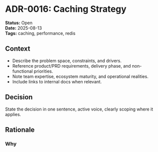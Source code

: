 # ADR-0016: Caching Strategy

**Status:** Open  
**Date:** 2025-08-13  
**Tags:** caching, performance, redis

## Context

- Describe the problem space, constraints, and drivers.
- Reference product/PRD requirements, delivery phase, and non-functional priorities.
- Note team expertise, ecosystem maturity, and operational realities.
- Include links to internal docs when relevant.

## Decision

State the decision in one sentence, active voice, clearly scoping where it applies.

## Rationale

### Why <Title> (<Title>)

- **Pillar 1 (e.g., Stability and Support)**
  - Supporting detail 1
  - Supporting detail 2

- **Pillar 2 (e.g., Ecosystem Readiness)**
  - Supporting detail 1
  - Supporting detail 2

- **Pillar 3 (e.g., Team Proficiency and Velocity)**
  - Supporting detail 1
  - Supporting detail 2

- **Pillar 4 (e.g., Modern Features without migration burden)**
  - Supporting detail 1
  - Supporting detail 2

- **Pillar 5 (e.g., Risk Management)**
  - Supporting detail 1
  - Supporting detail 2

- **Pillar 6 (e.g., Upgrade Path Considerations)**
  - Supporting detail 1
  - Supporting detail 2

### Alternatives Considered

- **Alternative A**
  - Pros: …
  - Cons: …

- **Alternative B**
  - Pros: …
  - Cons: …

- **Alternative C**
  - Pros: …
  - Cons: …

## Consequences

- **Positive:**
  - …
  - …

- **Negative:**
  - …
  - …

- **Mitigation Strategies:**
  - …
  - …

## Revisit Trigger and Target Sprint

- **Revisit Trigger:**
  - Condition 1 (e.g., ecosystem certification, measurable benefit)
  - Condition 2 (e.g., scheduled upgrade window with regression capacity)

- **Target Sprint:**
  - Sprint N (or timeframe) for adoption/change

## Guardrails

- Maintain a compatibility matrix for critical dependencies.
- Keep build configurations centralized to ease future upgrades.
- Require performance and regression benchmarks for upgrades.
- Any additional policy/process controls specific to this decision.

## Links

- **Technology Landscape:**
- **Product/PRD:** [<relative link>](<relative link>)
- **Sprint Plan:**
- **Related ADRs:**
  - [ADR-0001](ADR-0001-java-17-runtime.md): Java 17 runtime (example)
  - [ADR-000Y](ADR-000Y-<title>.md): <title>
  - [ADR-000Z](ADR-000Z-<title>.md): <title>

